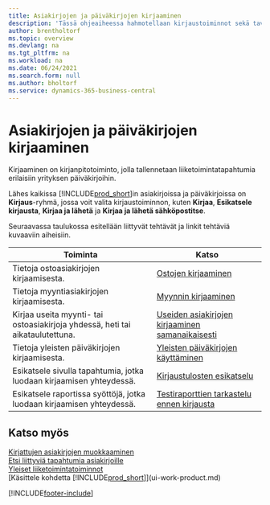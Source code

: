 ```yaml
---
title: Asiakirjojen ja päiväkirjojen kirjaaminen
description: 'Tässä ohjeaiheessa hahmotellaan kirjaustoiminnot sekä tavat, joilla voit kirjata asiakirjoja ja päiväkirjoja yrityksen eri kirjanpitoihin.'
author: brentholtorf
ms.topic: overview
ms.devlang: na
ms.tgt_pltfrm: na
ms.workload: na
ms.date: 06/24/2021
ms.search.form: null
ms.author: bholtorf
ms.service: dynamics-365-business-central
---
```

# Asiakirjojen ja päiväkirjojen kirjaaminen

Kirjaaminen on kirjanpitotoiminto, jolla tallennetaan liiketoimintatapahtumia erilaisiin yrityksen päiväkirjoihin.

Lähes kaikissa [!INCLUDE[prod_short](includes/prod_short.md)]in asiakirjoissa ja päiväkirjoissa on **Kirjaus**-ryhmä, jossa voit valita kirjaustoiminnon, kuten **Kirjaa**, **Esikatsele kirjausta**, **Kirjaa ja lähetä** ja **Kirjaa ja lähetä sähköpostitse**.

Seuraavassa taulukossa esitellään liittyvät tehtävät ja linkit tehtäviä kuvaaviin aiheisiin.

| Toiminta | Katso |
| --- | --- |
| Tietoja ostoasiakirjojen kirjaamisesta. |[Ostojen kirjaaminen](ui-post-purchases.md) |
| Tietoja myyntiasiakirjojen kirjaamisesta. |[Myynnin kirjaaminen](ui-post-sales.md) |
| Kirjaa useita myynti- tai ostoasiakirjoja yhdessä, heti tai aikataulutettuna.|[Useiden asiakirjojen kirjaaminen samanaikaisesti](ui-batch-posting.md)|
| Tietoja yleisten päiväkirjojen kirjaamisesta. |[Yleisten päiväkirjojen käyttäminen](ui-work-general-journals.md) |
| Esikatsele sivulla tapahtumia, jotka luodaan kirjaamisen yhteydessä. |[Kirjaustulosten esikatselu](ui-how-preview-post-results.md) |
| Esikatsele raportissa syöttöjä, jotka luodaan kirjaamisen yhteydessä. |[Testiraporttien tarkastelu ennen kirjausta](ui-how-view-test-reports-posting.md) |

## Katso myös

[Kirjattujen asiakirjojen muokkaaminen](across-edit-posted-document.md)  
[Etsi liittyviä tapahtumia asiakirjoille](ui-find-entries.md)  
[Yleiset liiketoimintatoiminnot](ui-across-business-areas.md)  
[Käsittele kohdetta [!INCLUDE[prod_short](includes/prod_short.md)]](ui-work-product.md)  

[!INCLUDE[footer-include](includes/footer-banner.md)]

